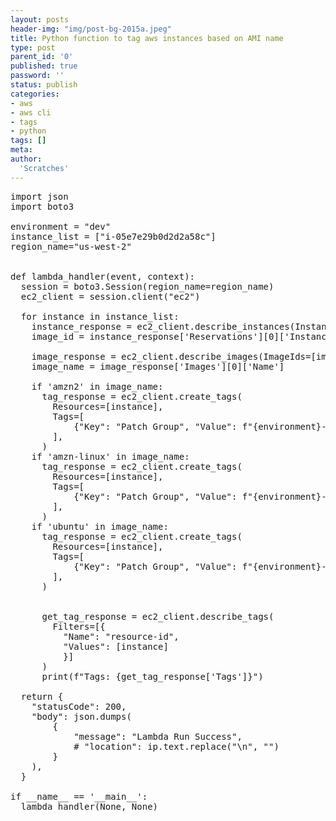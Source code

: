 ```yaml
---
layout: posts
header-img: "img/post-bg-2015a.jpeg"
title: Python function to tag aws instances based on AMI name
type: post
parent_id: '0'
published: true
password: ''
status: publish
categories:
- aws
- aws cli
- tags
- python
tags: []
meta:
author:
  'Scratches'
---
```


<pre>
import json
import boto3

environment = "dev"
instance_list = ["i-05e7e29b0d2d2a58c"]
region_name="us-west-2"


def lambda_handler(event, context):
  session = boto3.Session(region_name=region_name)
  ec2_client = session.client("ec2")

  for instance in instance_list:
    instance_response = ec2_client.describe_instances(InstanceIds=[instance])
    image_id = instance_response['Reservations'][0]['Instances'][0]["ImageId"]

    image_response = ec2_client.describe_images(ImageIds=[image_id])
    image_name = image_response['Images'][0]['Name']

    if 'amzn2' in image_name:
      tag_response = ec2_client.create_tags(
        Resources=[instance],
        Tags=[
            {"Key": "Patch Group", "Value": f"{environment}-amzn2-patch-group"}
        ],
      )
    if 'amzn-linux' in image_name:
      tag_response = ec2_client.create_tags(
        Resources=[instance],
        Tags=[
            {"Key": "Patch Group", "Value": f"{environment}-amzn1-patch-group"}
        ],
      )
    if 'ubuntu' in image_name:
      tag_response = ec2_client.create_tags(
        Resources=[instance],
        Tags=[
            {"Key": "Patch Group", "Value": f"{environment}-ubuntu-patch-group"}
        ],
      )


      get_tag_response = ec2_client.describe_tags(
        Filters=[{
          "Name": "resource-id", 
          "Values": [instance]
          }]
      )
      print(f"Tags: {get_tag_response['Tags']}")

  return {
    "statusCode": 200,
    "body": json.dumps(
        {
            "message": "Lambda Run Success",
            # "location": ip.text.replace("\n", "")
        }
    ),
  }

if __name__ == '__main__':
  lambda_handler(None, None)
</pre>
